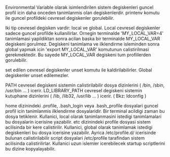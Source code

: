 Environmental Variable olarak isimlendirilen sistem degiskenleri guncel profil icin daha onceden tanimlanmis olan degiskenlerdir.
printenv komutu ile guncel profildeki cevresel degiskenler gorulebilir.

Iki tip cevresel degisken vardir: local ve global. Local cevresel degiskenler sadece guncel profilde kullanilirlar. Ornegin terminalde
'MY_LOCAL_VAR=4' tanimlamasi yapildiktan sonra acilan baska bir terminalde MY_LOCAL_VAR degiskeni gorulmez. Degiskeni tanimlama ve
ilklendirme isleminden sonra global yapmak icin 'export MY_LOCAL_VAR' komutunun calistirilmasi gerekmektedir. Bu sayede MY_LOCAL_VAR
degiskeni tum profillerden gorulebilir.

set edilen cevresel degiskenler unset komutu ile kaldirilabilirler. Global degiskenler unset edilemezler.

PATH cevresel degiskeni sistemin calistirilabilir dosya dizinlerini ( /bin, /sbin, /usr/bin ... ) icerir.
LD_LIBRARY_PATH cevresel degiskeni sistemin kutuphane dizinlerini ( /lib, /lib32, /usr/lib ... ) icerir. ( Bkz: ldconfig )

home dizinindeki .profile, .bash_login veya .bash_profile dosyalari guncel profil icin tanimlanmis ilklendirme dosyalaridir. Bir
terminal acildigi zaman bu dosya tetiklenir. Kullanici, local olarak tanimlanmasini istedigi tanimlamalari bu dosyalarin icerisine
yazabilir. etc dizinindeki profile dosyasi sistem acilisinda bir kere calistirilir. Kullanici, global olarak tanimlamak istedigi
degiskenleri bu dosya icerisine yazabilir. Ayrica /etc/profile.d/ icerisinde bulunan calistirilabilir script dosyalari /etc/profile
tarafindan sistem acilisinda calistirilirlar. Kullanici uzun islemler icerebilecek startup scriptlerini bu dizine kopyalayabilir.